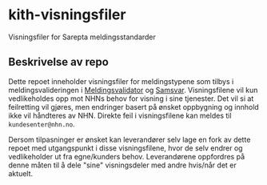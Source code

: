 # kith-visningsfiler
Visningsfiler for Sarepta meldingsstandarder

## Beskrivelse av repo
Dette repoet inneholder visningsfiler for meldingstypene som tilbys i meldingsvalideringen i [Meldingsvalidator](https://meldingsvalidator.nhn.no) og [Samsvar](https://samsvar.nhn.no). 
Visningsfilene vil kun vedlikeholdes opp mot NHNs behov for visning i sine tjenester. 
Det vil si at feilretting vil gjøres, men endringer basert på ønsket oppbygning og innhold ikke vil håndteres av NHN. 
Direkte feil i visningsfilene kan meldes til `kundesenter@nhn.no`.

Dersom tilpasninger er ønsket kan leverandører selv lage en fork av dette repoet med utgangspunkt i disse visningsfilene, hvor de selv endrer og vedlikeholder ut fra egne/kunders behov. 
Leverandørene oppfordres på denne måten til å dele "sine" visningsdeler med andre hvis/når det er aktuelt.